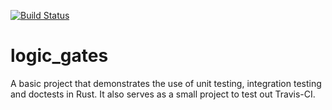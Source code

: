 [![Build Status](https://travis-ci.org/NullP01nt/logic_gates.svg?branch=master)](https://travis-ci.org/NullP01nt/logic_gates)
# logic_gates

A basic project that demonstrates the use of unit testing, integration testing and doctests in Rust.
It also serves as a small project to test out Travis-CI.
